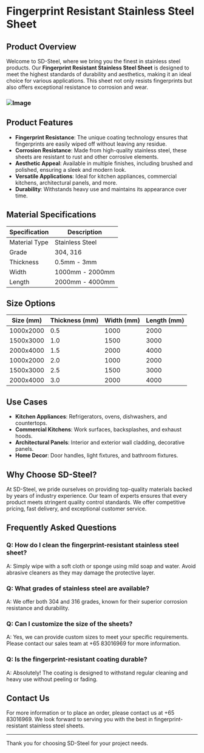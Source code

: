 # Fingerprint Resistant Stainless Steel Sheet

## Product Overview

Welcome to SD-Steel, where we bring you the finest in stainless steel products. Our **Fingerprint Resistant Stainless Steel Sheet** is designed to meet the highest standards of durability and aesthetics, making it an ideal choice for various applications. This sheet not only resists fingerprints but also offers exceptional resistance to corrosion and wear.

### ![Image](https://github.com/user-attachments/assets/2567258e-e124-4816-932d-1809bd27ef0b)

## Product Features

- **Fingerprint Resistance**: The unique coating technology ensures that fingerprints are easily wiped off without leaving any residue.
- **Corrosion Resistance**: Made from high-quality stainless steel, these sheets are resistant to rust and other corrosive elements.
- **Aesthetic Appeal**: Available in multiple finishes, including brushed and polished, ensuring a sleek and modern look.
- **Versatile Applications**: Ideal for kitchen appliances, commercial kitchens, architectural panels, and more.
- **Durability**: Withstands heavy use and maintains its appearance over time.

## Material Specifications

| Specification | Description |
|---------------|-------------|
| Material Type | Stainless Steel |
| Grade | 304, 316 |
| Thickness | 0.5mm - 3mm |
| Width | 1000mm - 2000mm |
| Length | 2000mm - 4000mm |

## Size Options

| Size (mm) | Thickness (mm) | Width (mm) | Length (mm) |
|-----------|----------------|------------|-------------|
| 1000x2000 | 0.5            | 1000       | 2000        |
| 1500x3000 | 1.0            | 1500       | 3000        |
| 2000x4000 | 1.5            | 2000       | 4000        |
| 1000x2000 | 2.0            | 1000       | 2000        |
| 1500x3000 | 2.5            | 1500       | 3000        |
| 2000x4000 | 3.0            | 2000       | 4000        |

## Use Cases

- **Kitchen Appliances**: Refrigerators, ovens, dishwashers, and countertops.
- **Commercial Kitchens**: Work surfaces, backsplashes, and exhaust hoods.
- **Architectural Panels**: Interior and exterior wall cladding, decorative panels.
- **Home Decor**: Door handles, light fixtures, and bathroom fixtures.

## Why Choose SD-Steel?

At SD-Steel, we pride ourselves on providing top-quality materials backed by years of industry experience. Our team of experts ensures that every product meets stringent quality control standards. We offer competitive pricing, fast delivery, and exceptional customer service.

## Frequently Asked Questions

### Q: How do I clean the fingerprint-resistant stainless steel sheet?
A: Simply wipe with a soft cloth or sponge using mild soap and water. Avoid abrasive cleaners as they may damage the protective layer.

### Q: What grades of stainless steel are available?
A: We offer both 304 and 316 grades, known for their superior corrosion resistance and durability.

### Q: Can I customize the size of the sheets?
A: Yes, we can provide custom sizes to meet your specific requirements. Please contact our sales team at +65 83016969 for more information.

### Q: Is the fingerprint-resistant coating durable?
A: Absolutely! The coating is designed to withstand regular cleaning and heavy use without peeling or fading.

## Contact Us

For more information or to place an order, please contact us at +65 83016969. We look forward to serving you with the best in fingerprint-resistant stainless steel sheets.

---

Thank you for choosing SD-Steel for your project needs.